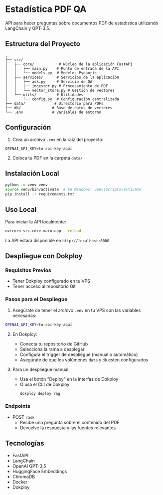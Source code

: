 # Estadística PDF QA

API para hacer preguntas sobre documentos PDF de estadística utilizando LangChain y GPT-3.5.

## Estructura del Proyecto

```
.
├── src/
│   ├── core/           # Núcleo de la aplicación FastAPI
│   │   ├── main.py    # Punto de entrada de la API
│   │   └── models.py  # Modelos Pydantic
│   ├── services/      # Servicios de la aplicación
│   │   ├── ask.py     # Servicio de QA
│   │   ├── ingestor.py # Procesamiento de PDF
│   │   └── vector_store.py # Gestión de vectores
│   └── utils/         # Utilidades
│       └── config.py  # Configuración centralizada
├── data/             # Directorio para PDFs
├── db/              # Base de datos de vectores
└── .env             # Variables de entorno
```

## Configuración

1. Crea un archivo `.env` en la raíz del proyecto:
```
OPENAI_API_KEY=tu-api-key-aquí
```

2. Coloca tu PDF en la carpeta `data/`

## Instalación Local

```bash
python -m venv venv
source venv/bin/activate  # En Windows: venv\Scripts\activate
pip install -r requirements.txt
```

## Uso Local

Para iniciar la API localmente:
```bash
uvicorn src.core.main:app --reload
```

La API estará disponible en `http://localhost:8000`

## Despliegue con Dokploy

### Requisitos Previos
- Tener Dokploy configurado en tu VPS
- Tener acceso al repositorio Git

### Pasos para el Despliegue

1. Asegúrate de tener el archivo `.env` en tu VPS con las variables necesarias:
```bash
OPENAI_API_KEY=tu-api-key-aquí
```

2. En Dokploy:
   - Conecta tu repositorio de GitHub
   - Selecciona la rama a desplegar
   - Configura el trigger de despliegue (manual o automático)
   - Asegúrate de que los volúmenes `data` y `db` estén configurados

3. Para un despliegue manual:
   - Usa el botón "Deploy" en la interfaz de Dokploy
   - O usa el CLI de Dokploy:
     ```bash
     dokploy deploy rag
     ```

### Endpoints

- POST `/ask`
  - Recibe una pregunta sobre el contenido del PDF
  - Devuelve la respuesta y las fuentes relevantes

## Tecnologías

- FastAPI
- LangChain
- OpenAI GPT-3.5
- HuggingFace Embeddings
- ChromaDB
- Docker
- Dokploy 